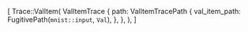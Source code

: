 [
    Trace::ValItem(
        ValItemTrace {
            path: ValItemTracePath {
                val_item_path: FugitivePath(`mnist::input`, `Val`),
            },
        },
    ),
]